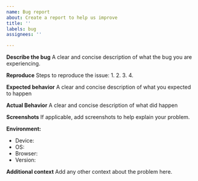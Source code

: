 ```yaml
---
name: Bug report
about: Create a report to help us improve
title: ''
labels: bug
assignees: ''

---
```


**Describe the bug**
A clear and concise description of what the bug you are experiencing.

**Reproduce**
Steps to reproduce the issue:
1. 
2. 
3. 
4. 

**Expected behavior**
A clear and concise description of what you expected to happen

**Actual Behavior**
A clear and concise description of what did happen

**Screenshots**
If applicable, add screenshots to help explain your problem.

**Environment:**
 - Device: 
 - OS: 
 - Browser:
 - Version:

**Additional context**
Add any other context about the problem here.
